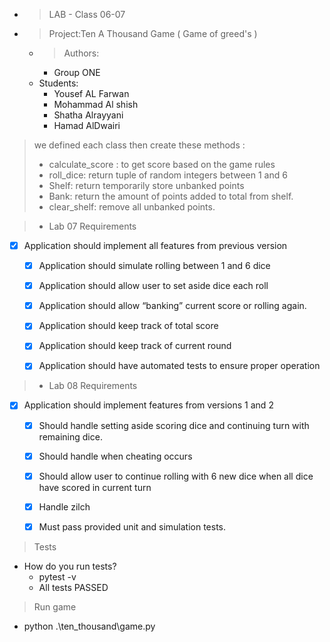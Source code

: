 - > LAB - Class 06-07
- > Project:Ten A Thousand Game ( Game of greed's )
  - > Authors:
      - Group ONE
  - Students: 
    - Yousef AL Farwan 
    - Mohammad Al shish
    - Shatha Alrayyani
    - Hamad AlDwairi 
> we defined each class then create these methods : 
> - calculate_score : to get score based on the game rules 
> - roll_dice: return tuple of random integers between 1 and 6 
> - Shelf: return temporarily store unbanked points
> - Bank: return the amount of points added to total from shelf.
> - clear_shelf: remove all unbanked points.

>- Lab 07 Requirements


- [x] Application should implement all features from previous version
  - [x] Application should simulate rolling between 1 and 6 dice
  - [x] Application should allow user to set aside dice each roll
  - [x] Application should allow “banking” current score or rolling again.
  - [x] Application should keep track of total score
  - [x] Application should keep track of current round
  - [x] Application should have automated tests to ensure proper operation


>- Lab 08 Requirements
-[x] Application should implement features from versions 1 and 2
  - [x] Should handle setting aside scoring dice and continuing turn with remaining dice.
  - [x] Should handle when cheating occurs
  - [x] Should allow user to continue rolling with 6 new dice when all dice have scored in current turn
  - [x] Handle zilch
  - [x] Must pass provided unit and simulation tests.


>Tests
- How do you run tests?
     - pytest -v
     - All tests PASSED

> Run game 
- python .\ten_thousand\game.py